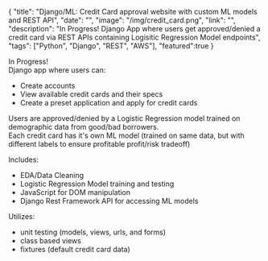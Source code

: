 {
  "title": "Django/ML: Credit Card approval website with custom ML models and REST API",
  "date": "",
  "image": "/img/credit_card.png",
  "link": "",
  "description": "In Progress! Django App where users get approved/denied a credit card via REST APIs containing Logisitic Regression Model endpoints",
  "tags": ["Python", "Django", "REST", "AWS"],
  "featured":true
}

In Progress!  
Django app where users can:
 - Create accounts
 - View available credit cards and their specs
 - Create a preset application and apply for credit cards

Users are approved/denied by a Logistic Regression model trained on demographic data from good/bad borrowers.  
Each credit card has it's own ML model (trained on same data, but with different labels to ensure profitable profit/risk tradeoff)

Includes:
 - EDA/Data Cleaning
 - Logistic Regression Model training and testing
 - JavaScript for DOM manipulation
 - Django Rest Framework API for accessing ML models

Utilizes:
 - unit testing (models, views, urls, and forms)
 - class based views 
 - fixtures (default credit card data)


 